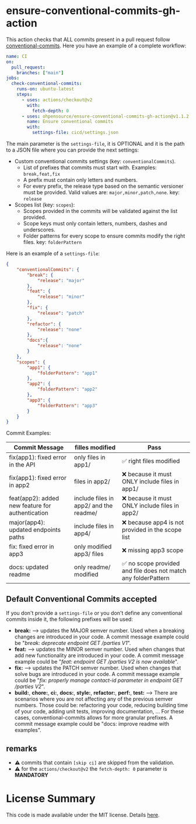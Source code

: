 # ensure-conventional-commits-gh-action

This action checks that ALL commits present in a pull request follow [conventional-commits](https://www.conventionalcommits.org/en/v1.0.0/). Here you have an example of a complete workflow:

```yaml
name: CI
on:
  pull_request:
    branches: ["main"]
jobs:
  check-conventional-commits:
    runs-on: ubuntu-latest
    steps:
      - uses: actions/checkout@v2
        with:
          fetch-depth: 0
      - uses: ohpensource/ensure-conventional-commits-gh-action@v1.1.2
        name: Ensure conventional commits
        with:
          settings-file: cicd/settings.json
```

The main parameter is the `settings-file`, it is OPTIONAL and it is the path to a JSON file where you can provide the next settings:

* Custom conventional commits settings (key: `conventionalCommits`).
  * List of prefixes that commits must start with. Examples: `break,feat,fix`
  * A prefix must contain only letters and numbers.
  * For every prefix, the release type based on the semantic versioner must be provided. Valid values are: `major,minor,patch,none`. key: `release`
* Scopes list (key: `scopes`):
  * Scopes provided in the commits will be validated against the list provided.
  * Scope keys must only contain letters, numbers, dashes and underscores.
  * Folder patterns for every scope to ensure commits modify the right files. key: `folderPattern`

Here is an example of a `settings-file`:

```json
{
    "conventionalCommits": {
        "break": {
            "release": "major"
        },
        "feat": {
            "release": "minor"
        },
        "fix": {
            "release": "patch"
        },
        "refactor": {
            "release": "none"
        },
        "docs":{
            "release": "none"
        }
    },
    "scopes": {
        "app1": {
            "folderPattern": "app1"
        },
        "app2": {
            "folderPattern": "app2"
        },
        "app3": {
            "folderPattern": "app3"
        }
    }
}
```

Commit Examples:

| Commit Message                                   | filles modified                        | Pass                                                          |
| ------------------------------------------------ | -------------------------------------- | ------------------------------------------------------------- |
| fix(app1): fixed error in the API                | only files in app1/                    | ✅ right files modified                                        |
| fix(app1): fixed error in app2                   | files in app2/                         | ❌ because it must ONLY include files in app1/                 |
| feat(app2): added new feature for authentication | include files in app2/ and the readme/ | ❌ because it must ONLY include files in app2/                 |
| major(app4): updated endpoints paths             | include files in app4/                 | ❌ because app4 is not provided in the scope list              |
| fix: fixed error in app3                         | only modified app3/ files              | ❌ missing app3 scope                                          |
| docs: updated readme                             | only readme/ modified                  | ✅ no scope provided and file does not match any folderPattern |

## Default Conventional Commits accepted

If you don't provide a `settings-file` or you don't define any conventional commits inside it, the following prefixes will be used:

- **break:** --> updates the MAJOR semver number. Used when a breaking changes are introduced in your code. A commit message example could be "_break: deprecate endpoint GET /parties V1_".
- **feat:** --> updates the MINOR semver number. Used when changes that add new functionality are introduced in your code. A commit message example could be "_feat: endpoint GET /parties V2 is now available_".
- **fix:** --> updates the PATCH semver number. Used when changes that solve bugs are introduced in your code. A commit message example could be "_fix: properly manage contact-id parameter in endpoint GET /parties V2_".
- **build:**, **chore:**, **ci:**, **docs:**, **style:**, **refactor:**, **perf:**, **test:** --> There are scenarios where you are not affecting any of the previous semver numbers. Those could be: refactoring your code, reducing building time of your code, adding unit tests, improving documentation, ... For these cases, conventional-commits allows for more granular prefixes. A commit message example could be "docs: improve readme with examples".

## remarks

* :warning: commits that contain `[skip ci]` are skipped from the validation.
* :warning: for the `actions/checkout@v2` the `fetch-depth: 0` parameter is **MANDATORY**

# License Summary

This code is made available under the MIT license. Details [here](LICENSE).
